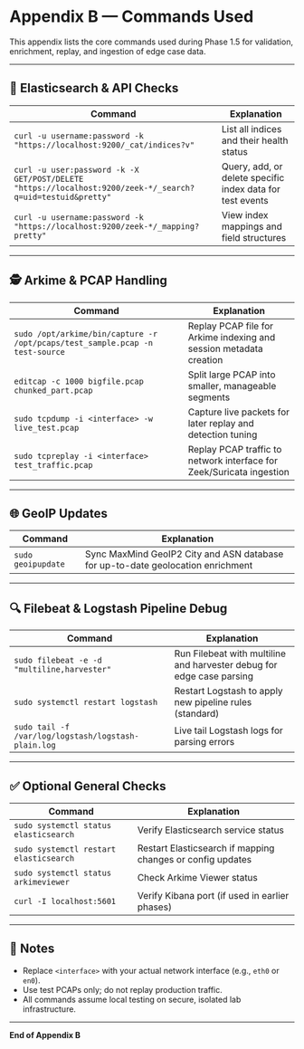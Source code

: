 # Appendix B — Commands Used

This appendix lists the core commands used during Phase 1.5 for validation, enrichment, replay, and ingestion of edge case data.

---

## 📡 **Elasticsearch & API Checks**

| Command | Explanation |
|-----------------|-------------|
| `curl -u username:password -k "https://localhost:9200/_cat/indices?v"` | List all indices and their health status |
| `curl -u user:password -k -X GET/POST/DELETE "https://localhost:9200/zeek-*/_search?q=uid=testuid&pretty"` | Query, add, or delete specific index data for test events |
| `curl -u username:password -k "https://localhost:9200/zeek-*/_mapping?pretty"` | View index mappings and field structures |

---

## 🕵️ **Arkime & PCAP Handling**

| Command | Explanation |
|-----------------|-------------|
| `sudo /opt/arkime/bin/capture -r /opt/pcaps/test_sample.pcap -n test-source` | Replay PCAP file for Arkime indexing and session metadata creation |
| `editcap -c 1000 bigfile.pcap chunked_part.pcap` | Split large PCAP into smaller, manageable segments |
| `sudo tcpdump -i <interface> -w live_test.pcap` | Capture live packets for later replay and detection tuning |
| `sudo tcpreplay -i <interface> test_traffic.pcap` | Replay PCAP traffic to network interface for Zeek/Suricata ingestion |

---

## 🌐 **GeoIP Updates**

| Command | Explanation |
|-----------------|-------------|
| `sudo geoipupdate` | Sync MaxMind GeoIP2 City and ASN database for up-to-date geolocation enrichment |

---

## 🔍 **Filebeat & Logstash Pipeline Debug**

| Command | Explanation |
|-----------------|-------------|
| `sudo filebeat -e -d "multiline,harvester"` | Run Filebeat with multiline and harvester debug for edge case parsing |
| `sudo systemctl restart logstash` | Restart Logstash to apply new pipeline rules (standard) |
| `sudo tail -f /var/log/logstash/logstash-plain.log` | Live tail Logstash logs for parsing errors |

---

## ✅ **Optional General Checks**

| Command | Explanation |
|-----------------|-------------|
| `sudo systemctl status elasticsearch` | Verify Elasticsearch service status |
| `sudo systemctl restart elasticsearch` | Restart Elasticsearch if mapping changes or config updates |
| `sudo systemctl status arkimeviewer` | Check Arkime Viewer status |
| `curl -I localhost:5601` | Verify Kibana port (if used in earlier phases) |

---

## 🔑 **Notes**

- Replace `<interface>` with your actual network interface (e.g., `eth0` or `en0`).
- Use test PCAPs only; do not replay production traffic.
- All commands assume local testing on secure, isolated lab infrastructure.

---

**End of Appendix B**
